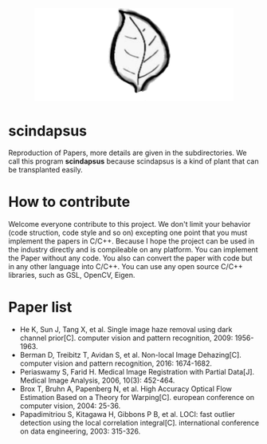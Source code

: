 <div align="center">
<img src="imgs/logo.png" width="400" alt="MACE" />
</div>

# scindapsus
Reproduction of Papers, more details are given in the subdirectories. We call this program **scindapsus** because scindapsus is a kind of plant that can be transplanted easily.

# How to contribute
Welcome everyone contribute to this project. We don't limit your behavior (code struction, code style and so on) excepting one point that you must implement the papers in C/C++. Because I hope the project can be used in the industry directly and is compileable on any platform. You can implement the Paper without any code. You also can convert the paper with code but in any other language into C/C++. You can use any open source C/C++ libraries, such as GSL, OpenCV, Eigen.

# Paper list

* He K, Sun J, Tang X, et al. Single image haze removal using dark channel prior[C]. computer vision and pattern recognition, 2009: 1956-1963.
* Berman D, Treibitz T, Avidan S, et al. Non-local Image Dehazing[C]. computer vision and pattern recognition, 2016: 1674-1682.
* Periaswamy S, Farid H. Medical Image Registration with Partial Data[J]. Medical Image Analysis, 2006, 10(3): 452-464.
* Brox T, Bruhn A, Papenberg N, et al. High Accuracy Optical Flow Estimation Based on a Theory for Warping[C]. european conference on computer vision, 2004: 25-36.
* Papadimitriou S, Kitagawa H, Gibbons P B, et al. LOCI: fast outlier detection using the local correlation integral[C]. international conference on data engineering, 2003: 315-326.
